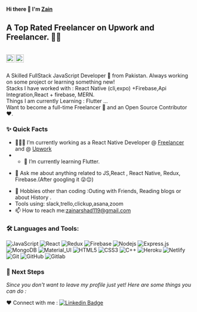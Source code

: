 #### Hi there 👋 I'm [Zain](https://github.com/zain148)
##  A Top Rated Freelancer on Upwork and Freelancer. 👨‍💻

<br/>

<a href="https://www.linkedin.com/in/zain147/">
  <img align="left" alt="Zain's Linkedin" width="22px" src="https://cdn.jsdelivr.net/npm/simple-icons@v3/icons/linkedin.svg" />
</a>



<a href="mailto:zainarshad119@gmail.com">
  <img align="left" alt="Zain's Email" width="22px" src="https://cdn.jsdelivr.net/npm/simple-icons@v3/icons/gmail.svg" />
</a>


<br />

<br/>

<p>
A Skilled FullStack JavaScript Developer 🚀 from Pakistan. Always working on some project or learning something new!
<br/>
Stacks I have worked with : React Native (cli,expo) +Firebase,Api Integration,React + firebase, MERN.
<br/>  
Things I am currently Learning : Flutter ...
<br/>
Want to become a full-time Freelancer 💸 and an Open Source Contributor ❤️.
</p>


  
### ✨ Quick Facts

- 👨🏽‍💻 I’m currently  working as a React Native Developer @ [Freelancer](https://www.freelancer.com/) and @ [Upwork](https://www.upwork.com/)
- - 🌱 I’m currently learning Flutter.
<!--- 🤔 I’m looking for help for my future MERN projects.-->
- 💬 Ask me about anything related to JS,React , React Native, Redux, Firebase.(After googling it 😜😌)
<!--- ⚡️ Fun-Fact: I sleep at 6am 🙃. -->
- 🎿 Hobbies other than coding :Outing with Friends, Reading blogs or about History .
- Tools using: slack,trello,clickup,asana,zoom
- 📫 How to reach me:zainarshad119@gmail.com

### 🛠️ Languages and Tools:

![JavaScript](https://img.shields.io/badge/-JavaScript-black?style=flat-square&logo=javascript)
![React](https://img.shields.io/badge/-React-black?style=flat-square&logo=react)
![Redux](https://img.shields.io/badge/-Redux-black?style=flat-square&logo=Redux)
![Firebase](https://img.shields.io/badge/-Firebase-black?style=flat-square&logo=Firebase)
![Nodejs](https://img.shields.io/badge/-Nodejs-black?style=flat-square&logo=Node.js)
![Express.js](https://img.shields.io/badge/-Express-black?style=flat-square&logo=expressjs)
![MongoDB](https://img.shields.io/badge/-MongoDB-black?style=flat-square&logo=mongodb)
![Material_UI](https://img.shields.io/badge/-Material_UI-black?style=flat-square&logo=material-ui)
![HTML5](https://img.shields.io/badge/-HTML5-black?style=flat-square&logo=html5&logoColor=white)
![CSS3](https://img.shields.io/badge/-CSS3-black?style=flat-square&logo=css3)
![C++](https://img.shields.io/badge/-C++-black?style=flat-square&logo=c)
![Heroku](https://img.shields.io/badge/-Heroku-black?style=flat-square&logo=heroku)
![Netlify](https://img.shields.io/badge/-Netlify-black?style=flat-square&logo=netlify)
![Git](https://img.shields.io/badge/-Git-black?style=flat-square&logo=git)
![GitHub](https://img.shields.io/badge/-GitHub-black?style=flat-square&logo=github)
![Gitlab](https://img.shields.io/badge/-Gitlab-black?style=flat-square&logo=gitlab)



### 👣 Next Steps

_Since you don't want to leave my profile just yet! Here are some things you can do :_

<!--
❤️ Offer work : Send the offer on [![Linkedin Badge](https://img.shields.io/badge/-Aman_Ansari-blue?style=flat-square&logo=Linkedin&logoColor=white&link=https://www.linkedin.com/in/aman-atg/)](https://www.linkedin.com/in/aman-atg/)
or [![Gmail Badge](https://img.shields.io/badge/-aman.atg001@gmail.com-c14438?style=flat-square&logo=Gmail&logoColor=white&link=mailto:aman.atg001@gmail.com)](mailto:aman.atg001@gmail.com)
-->

<!--❤️ Follow : You can follow me here on [![GitHub followers](https://img.shields.io/github/followers/aman-atg?label=Follow&style=social)](https://github.com/aman-atg/?tab=follow) and [![Twitter Badge](https://img.shields.io/badge/-@aman_atg-1ca0f1?style=flat-square&labelColor=1ca0f1&logo=twitter&logoColor=white&link=https://twitter.com/aman_atg)](https://twitter.com/aman_atg)
if you are on a similar path as mine.
-->

❤️ Connect with me : [![Linkedin Badge](https://img.shields.io/badge/-Zain-blue?style=flat-square&logo=Linkedin&logoColor=white&link=https://www.linkedin.com/in/zain147/)](https://www.linkedin.com/in/zain147/)


